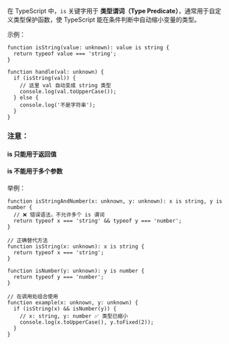 在 TypeScript 中，`is` 关键字用于 **类型谓词（Type Predicate）**，通常用于自定义类型保护函数，使 TypeScript 能在条件判断中自动缩小变量的类型。

示例：

```
function isString(value: unknown): value is string {
  return typeof value === 'string';
}

function handle(val: unknown) {
  if (isString(val)) {
    // 这里 val 自动变成 string 类型
    console.log(val.toUpperCase());
  } else {
    console.log('不是字符串');
  }
}

```

### 注意：
#### is 只能用于返回值
#### is 不能用于多个参数

举例：

```
function isStringAndNumber(x: unknown, y: unknown): x is string, y is number {
  // ❌ 错误语法，不允许多个 is 谓词
  return typeof x === 'string' && typeof y === 'number';
}

// 正确替代方法
function isString(x: unknown): x is string {
  return typeof x === 'string';
}

function isNumber(y: unknown): y is number {
  return typeof y === 'number';
}

// 在调用处组合使用
function example(x: unknown, y: unknown) {
  if (isString(x) && isNumber(y)) {
    // x: string, y: number ✅ 类型已缩小
    console.log(x.toUpperCase(), y.toFixed(2));
  }
}

```
